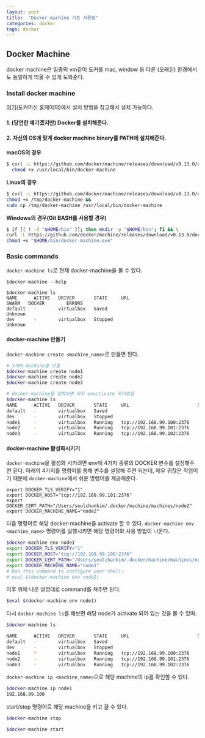 ```yaml
---
layout: post 
title:  "Docker machine 기초 사용법"
categories: docker
tags: docker
---
```


## Docker Machine

docker machine은 일종의 vm같이 도커를 mac, window 등 다른 (오래된) 환경에서도 동일하게 띄울 수 있게 도와준다. 

### Install docker machine
[여기](https://docs.docker.com/machine/install-machine/)(도커머신 홈페이지)에서 설치 방법을 참고해서 설치 가능하다.

#### 1. (당연한 얘기겠지만) Docker를 설치해준다.

#### 2. 자신의 OS에 맞게 docker machine binary를 PATH에 설치해준다.
**macOS의 경우**
```bash
$ curl -L https://github.com/docker/machine/releases/download/v0.13.0/docker-machine-`uname -s`-`uname -m` >/usr/local/bin/docker-machine && \
  chmod +x /usr/local/bin/docker-machine
```
**Linux의 경우**
```bash
$ curl -L https://github.com/docker/machine/releases/download/v0.13.0/docker-machine-`uname -s`-`uname -m` >/tmp/docker-machine &&
chmod +x /tmp/docker-machine &&
sudo cp /tmp/docker-machine /usr/local/bin/docker-machine
```
**Windows의 경우(Git BASH를 사용할 경우)**
```bash
$ if [[ ! -d "$HOME/bin" ]]; then mkdir -p "$HOME/bin"; fi && \
curl -L https://github.com/docker/machine/releases/download/v0.13.0/docker-machine-Windows-x86_64.exe > "$HOME/bin/docker-machine.exe" && \
chmod +x "$HOME/bin/docker-machine.exe"
```

### Basic commands
`docker-machine ls`로 현재 docker-machine을 볼 수 있다.
```
$docker-machine --help

$docker-machine ls
NAME      ACTIVE   DRIVER       STATE     URL                         SWARM   DOCKER        ERRORS
default   -        virtualbox   Saved                                         Unknown
dev       -        virtualbox   Stopped                                       Unknown
```
#### **docker-machine 만들기**
`docker-machine create <machine_name>`로 만들면 된다.
```bash
# 3개의 machine을 만듦
$docker-machine create node1
$docker-machine create node2
$docker-machine create node3

# docker-machine을 살펴보면 모두 unactivate 되어있음
$docker-machine ls
NAME      ACTIVE   DRIVER       STATE     URL                         SWARM   DOCKER        ERRORS
default   -        virtualbox   Saved                                         Unknown
dev       -        virtualbox   Stopped                                       Unknown
node1     -        virtualbox   Running   tcp://192.168.99.100:2376           v17.09.1-ce
node2     -        virtualbox   Running   tcp://192.168.99.101:2376           v17.09.1-ce
node3     -        virtualbox   Running   tcp://192.168.99.102:2376           v17.09.1-ce
```

#### **docker-machine 활성화시키기**
`docker-machine`을 활성화 시키려면 env에 4가지 종류의 DOCKER 변수를 설정해주면 된다. 아래의 4가지를 명령어를 통해 변수를 설정해 주면 되는데, 매우 귀찮은 작업이기 때문에 `docker-machine`에서 쉬운 명령어를 제공해준다.
```
export DOCKER_TLS_VERIFY="1"
export DOCKER_HOST="tcp://192.168.99.101:2376"
export DOCKER_CERT_PATH="/Users/seulchankim/.docker/machine/machines/node2"
export DOCKER_MACHINE_NAME="node2"
```
다음 명령어로 해당 docker-machine을 activate 할 수 있다. `docker-machine env <machine_name>` 명령어를 실행시키면 해당 명령어와 사용 방법이 나온다.
```bash
$docker-machine env node1
export DOCKER_TLS_VERIFY="1"
export DOCKER_HOST="tcp://192.168.99.100:2376"
export DOCKER_CERT_PATH="/Users/seulchankim/.docker/machine/machines/node1"
export DOCKER_MACHINE_NAME="node1"
# Run this command to configure your shell:
# eval $(docker-machine env node1)
```
이후 위에 나온 설명대로 command를 쳐주면 된다.
```bash
$eval $(docker-machine env node1)
```

다시 `docker-machine ls`를 해보면 해당 node가 activate 되어 있는 것을 볼 수 있따.
```bash
$docker-machine ls

NAME      ACTIVE   DRIVER       STATE     URL                         SWARM   DOCKER        ERRORS
default   -        virtualbox   Saved                                         Unknown
dev       -        virtualbox   Stopped                                       Unknown
node1     *        virtualbox   Running   tcp://192.168.99.100:2376           v17.09.1-ce
node2     -        virtualbox   Running   tcp://192.168.99.101:2376           v17.09.1-ce
node3     -        virtualbox   Running   tcp://192.168.99.102:2376           v17.09.1-ce
```

`docker-machine ip <machine_name>`으로 해당 machine의 ip를 확인할 수 있다.
```bash
$docker-machine ip node1
192.168.99.100
```

start/stop 명령어로 해당 machine을 키고 끌 수 있다.
```bash
$docker-machine stop

$docker-machine start
```



